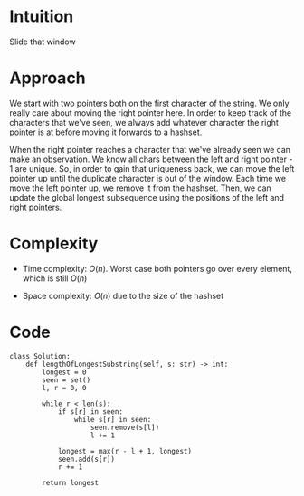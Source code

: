 # Intuition
Slide that window

# Approach
We start with two pointers both on the first character of the string. We only really care about moving the right pointer here. In order to keep track of the characters that we've seen, we always add whatever character the right pointer is at before moving it forwards to a hashset. 

When the right pointer reaches a character that we've already seen we can make an observation. We know all chars between the left and right pointer - 1 are unique. So, in order to gain that uniqueness back, we can move the left pointer up until the duplicate character is out of the window. Each time we move the left pointer up, we remove it from the hashset. Then, we can update the global longest subsequence using the positions of the left and right pointers.

# Complexity
- Time complexity: $O(n)$. Worst case both pointers go over every element, which is still $O(n)$
<!-- Add your time complexity here, e.g. $$O(n)$$ -->

- Space complexity: $O(n)$ due to the size of the hashset
<!-- Add your space complexity here, e.g. $$O(n)$$ -->

# Code
```python3
class Solution:
    def lengthOfLongestSubstring(self, s: str) -> int:
        longest = 0
        seen = set()
        l, r = 0, 0

        while r < len(s):
            if s[r] in seen:
                while s[r] in seen:
                    seen.remove(s[l])
                    l += 1

            longest = max(r - l + 1, longest)
            seen.add(s[r])
            r += 1
     
        return longest    
```
